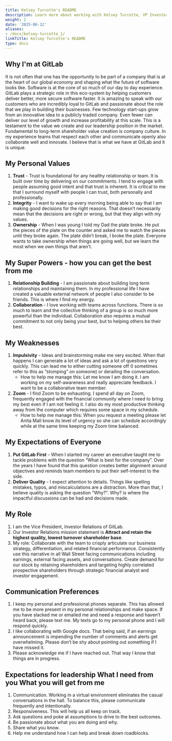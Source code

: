```yaml
---
title: Kelsey Turcotte's README
description: Learn more about working with Kelsey Turcotte, VP Investor Relations
weight: 2
date: '2025-06-12'
aliases:
- /docs/kelsey-turcotte_1/
linkTitle: Kelsey Turcotte's README
type: docs
---
```


## Why I'm at GitLab

It is not often that one has the opportunity to be part of a company that is at the heart of our global economy and shaping what the future of software looks like. Software is at the core of so much of our day to day experience. GitLab plays a strategic role in this eco-system by helping customers deliver better, more secure software faster. It is amazing to speak with our customers who are incredibly loyal to GitLab and passionate about the role that we play in building their businesses.
Few technology start-ups grow from an innovative idea to a publicly traded company. Even fewer can deliver our level of growth and increase profitability at this scale. This is a testament to the value we create and our leadership position in the market.
Fundamental to long-term shareholder value creation is company culture. In my experience teams that respect each other and communicate openly also collaborate well and innovate. I believe that is what we have at GitLab and it is unique.

## My Personal Values

1. **Trust** - Trust is foundational for any healthy relationship or team. It is built over time by delivering on our commitments. I tend to engage with people assuming good intent and that trust is inherent. It is critical to me that I surround myself with people I can trust, both personally and professionally.
1. **Integrity** - I want to wake up every morning being able to say that I am making good decisions for the right reasons. That doesn’t necessarily mean that the decisions are right or wrong, but that they align with my values.
1. **Ownership** - When I was young I told my Dad the plate broke. He put the pieces of the plate on the counter and asked me to watch the pieces until they broke again. The plate didn’t break, I broke the plate. Everyone wants to take ownership when things are going well, but we learn the most when we own things that aren’t.

## My Super Powers - how you can get the best from me

1. **Relationship Building** -  I am passionate about building long term relationships and maintaining them. In my professional life I have created a valuable external network of people I also consider to be friends. This is where I find my energy.
1. **Collaboration** -  I love working with teams across functions. There is so much to learn and the collective thinking of a group is so much more powerful than the individual. Collaboration also requires a mutual commitment to not only being your best, but to helping others be their best.

## My Weaknesses

1. **Impulsivity** - Ideas and brainstorming make me very excited. When that happens I can generate a lot of ideas and ask a lot of questions very quickly. This can lead me to either cutting someone off (I sometimes refer to this as “stomping” on someone) or derailing the conversation.
    - How to help me manage this: Let me know I am doing it. I am working on my self-awareness and really appreciate feedback. I want to be a collaborative team member.
1. **Zoom** - I find Zoom to be exhausting. I spend all day on Zoom, frequently engaged with the financial community where I need to bring my best even if I am not feeling it. I also do my most productive thinking away from the computer which requires some space in my schedule.
    - How to help me manage this: When you request a meeting please let Anita Mall know its level of urgency so she can schedule accordingly while at the same time keeping my Zoom time balanced.

## My Expectations of Everyone

1. **Put GitLab First** - When I started my career an executive taught me to tackle problems with the question “What is best for the company”. Over the years I have found that this question creates better alignment around objectives and reminds team members to put their self-interest to the side.
1. **Deliver Quality** - I expect attention to details. Things like spelling mistakes, typos, and miscalculations are a distraction. More than that, I believe quality is asking the question “Why?”. Why? is where the impactful discussions can be had and decisions made.

## My Role

1. I am the Vice President, Investor Relations of GitLab.
1. Our Investor Relations mission statement is **Attract and retain the highest quality, lowest turnover shareholder base**.
1. My role: Collaborate with the team to crisply articulate our business strategy, differentiation, and related financial performance. Consistently use this narrative in all Wall Street facing communications including earnings, external facing assets, and conversations. Create demand for our stock by retaining shareholders and targeting highly correlated prospective shareholders through strategic financial analyst and investor engagement.

## Communication Preferences

1. I keep my personal and professional phones separate. This has allowed me to be more present in my personal relationships and make space. If you have slacked me or emailed me and need a response and haven’t heard back, please text me. My texts go to my personal phone and I will respond quickly.
1. I like collaborating with Google docs. That being said, if an earnings announcement is impending the number of comments and alerts get overwhelming.  Please don’t be shy about pointing out something if I have missed it.
1. Please acknowledge me if I have reached out. That way I know that things are in progress.

## Expectations for leadership What I need from you What you will get from me

1. Communication. Working in a virtual environment eliminates the casual conversations in the hall. To balance this, please communicate frequently and intentionally.
1. Responsiveness. This will help us all keep on track.
1. Ask questions and poke at assumptions to drive to the best outcomes.
1. Be passionate about what you are doing and why.
1. Share what you know.
1. Help me understand how I can help and break down roadblocks.
